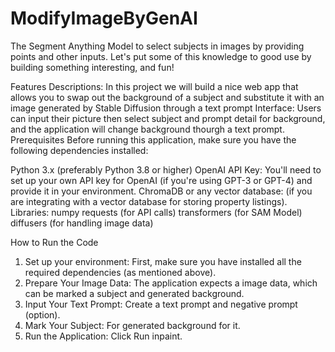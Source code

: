 # ModifyImageByGenAI
The Segment Anything Model to select subjects in images by providing points and other inputs.  Let's put some of this knowledge to good use by building something interesting, and fun!

Features
Descriptions: In this project we will build a nice web app that allows you to swap out the background of a subject and substitute it with an image generated by Stable Diffusion through a text prompt
Interface: Users can input their picture then select subject and prompt detail for background, and the application will change background thourgh a text prompt.
Prerequisites
Before running this application, make sure you have the following dependencies installed:

Python 3.x (preferably Python 3.8 or higher)
OpenAI API Key: You'll need to set up your own API key for OpenAI (if you're using GPT-3 or GPT-4) and provide it in your environment.
ChromaDB or any vector database: (if you are integrating with a vector database for storing property listings).
Libraries:
numpy
requests (for API calls)
transformers (for SAM Model)
diffusers (for handling image data)

How to Run the Code
1. Set up your environment:
First, make sure you have installed all the required dependencies (as mentioned above).
2. Prepare Your Image Data:
The application expects a image data, which can be marked a subject and generated background.
3. Input Your Text Prompt:
Create a text prompt and negative prompt (option).
4. Mark Your Subject:
For generated background for it.
5. Run the Application:
Click Run inpaint.

